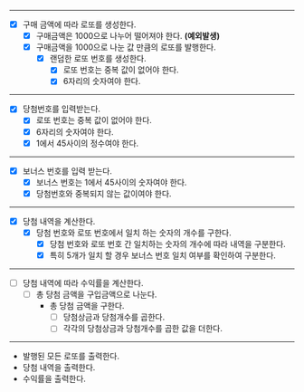 
---
- [x] 구매 금액에 따라 로또를 생성한다.
  - [x] 구매금액은 1000으로 나누어 떨어져야 한다. **(예외발생)**
  - [x] 구매금액을 1000으로 나눈 값 만큼의 로또를 발행한다.
    - [x] 랜덤한 로또 번호를 생성한다.
      - [x] 로또 번호는 중복 값이 없어야 한다.
      - [x] 6자리의 숫자여야 한다.
---
- [x] 당첨번호를 입력받는다.
  - [x] 로또 번호는 중복 값이 없어야 한다.
  - [x] 6자리의 숫자여야 한다.
  - [x] 1에서 45사이의 정수여야 한다.
---
  - [x] 보너스 번호를 입력 받는다.
    - [x] 보너스 번호는 1에서 45사이의 숫자여야 한다.
    - [x] 당첨번호와 중복되지 않는 값이여야 한다.
---
- [x] 당첨 내역을 계산한다.
  - [x] 당첨 번호와 로또 번호에서 일치 하는 숫자의 개수를 구한다.
    - [x] 당첨 번호와 로또 번호 간 일치하는 숫자의 개수에 따라 내역을 구분한다.
    - [x] 특히 5개가 일치 할 경우 보너스 번호 일치 여부를 확인하여 구분한다.
---
- [ ] 당첨 내역에 따라 수익률을 계산한다.
  - [ ] 총 당첨 금액을 구입금액으로 나눈다.
    - 총 당첨 금액을 구한다.
      - [ ] 당첨상금과 당첨개수를 곱한다.
      - [ ] 각각의 당첨상금과 당첨개수를 곱한 값을 더한다.
---
- 발행된 모든 로또를 출력한다.
- 당첨 내역을 출력한다.
- 수익률을 출력한다.
 